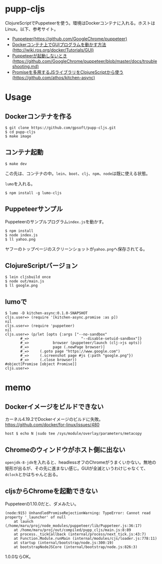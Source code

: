 # pupp-cljs

ClojureScriptでPuppeteerを使う。環境はDockerコンテナに入れる。ホストはLinux。以下、参考サイト。

- [Puppeteer(https://github.com/GoogleChrome/puppeteer)](https://github.com/GoogleChrome/puppeteer)
- [Dockerコンテナ上でGUIプログラムを動かす方法(http://wiki.ros.org/docker/Tutorials/GUI)](http://wiki.ros.org/docker/Tutorials/GUI)
- [Puppeteerが起動しないとき(https://github.com/GoogleChrome/puppeteer/blob/master/docs/troubleshooting.md)](https://github.com/GoogleChrome/puppeteer/blob/master/docs/troubleshooting.md)
- [Promiseを多用するJSライブラリをClojureScriptから使う(https://github.com/athos/kitchen-async)](https://github.com/athos/kitchen-async)

# Usage

## Dockerコンテナを作る

```
$ git clone https://github.com/gpsoft/pupp-cljs.git
$ cd pupp-cljs
$ make image
```

## コンテナ起動

```
$ make dev
```

この先は、コンテナの中。`lein`、`boot`、`clj`、`npm`、`node`は既に使える状態。

`lumo`を入れる。

```
$ npm install -g lumo-cljs
```

## Puppeteerサンプル

Puppeteerのサンプルプログラム`index.js`を動かす。

```
$ npm install
$ node index.js
$ ll yahoo.png
```

ヤフーのトップページのスクリーンショットが`yahoo.png`へ保存されてる。

## ClojureScriptバージョン

```
$ lein cljsbuild once
$ node out/main.js
$ ll google.png
```

## lumoで

```
$ lumo -D kitchen-async:0.1.0-SNAPSHOT
cljs.user=> (require '[kitchen-async.promise :as p])
nil
cljs.user=> (require 'puppeteer)
nil
cljs.user=> (p/let [opts {:args ["--no-sandbox"
       #_=>                        "--disable-setuid-sandbox"]}
       #_=>           browser (puppeteer/launch (clj->js opts))
       #_=>           page (.newPage browser)]
       #_=>     (.goto page "https://www.google.com")
       #_=>     (.screenshot page #js {:path "google.png"})
       #_=>     (.close browser))
#object[Promise [object Promise]]
cljs.user=>
```

# memo

## Dockerイメージをビルドできない

カーネル4.19.2でDockerイメージのビルドに失敗。https://github.com/docker/for-linux/issues/480

```
host $ echo N |sudo tee /sys/module/overlay/parameters/metacopy
```

## Chromeのウィンドウがホスト側に出ない

`openjdk-8-jdk`を入れると、headlessオフのChromeがうまくいかない。無地の矩形が出るが、その先に進まない感じ。GUIが全滅というわけじゃなくて、`dclock`とかはちゃんと出る。

## cljsからChromeを起動できない

Puppeteerの1.10.0だと、ダメみたい。

```
(node:915) UnhandledPromiseRejectionWarning: TypeError: Cannot read property '_launcher' of null
    at launch (/home/maru/proj/node_modules/puppeteer/lib/Puppeteer.js:36:17)
    at /home/maru/proj/out/compiled/pupp_cljs/main.js:8:89
    at process._tickCallback (internal/process/next_tick.js:43:7)
    at Function.Module.runMain (internal/modules/cjs/loader.js:778:11)
    at startup (internal/bootstrap/node.js:300:19)
    at bootstrapNodeJSCore (internal/bootstrap/node.js:826:3)
```

1.0.0ならOK。


